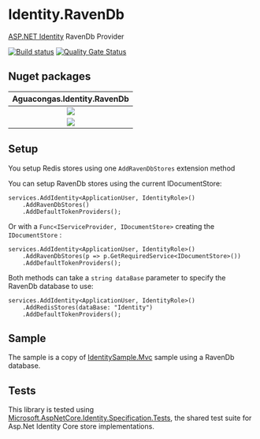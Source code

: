 # Identity.RavenDb
[ASP.NET Identity](https://github.com/aspnet/AspNetCore/tree/master/src/Identity) RavenDb Provider

[![Build status](https://ci.appveyor.com/api/projects/status/mx5j6q52nrfo4eu5?svg=true)](https://ci.appveyor.com/project/aguacongas/identity-ravendb)
[![Quality Gate Status](https://sonarcloud.io/api/project_badges/measure?project=Aguafrommars_Identity.RavenDb&metric=alert_status)](https://sonarcloud.io/dashboard?id=Aguafrommars_Identity.RavenDb)

Nuget packages
--------------
|Aguacongas.Identity.RavenDb|
|:------:|
|[![][Aguacongas.Identity.RavenDb-badge]][Aguacongas.Identity.RavenDb-nuget]|
|[![][Aguacongas.Identity.RavenDb-downloadbadge]][Aguacongas.Identity.RavenDb-nuget]|

[Aguacongas.Identity.RavenDb-badge]: https://img.shields.io/nuget/v/Aguacongas.Identity.RavenDb.svg
[Aguacongas.Identity.RavenDb-downloadbadge]: https://img.shields.io/nuget/dt/Aguacongas.Identity.RavenDb.svg
[Aguacongas.Identity.RavenDb-nuget]: https://www.nuget.org/packages/Aguacongas.Identity.RavenDb/

## Setup

You setup Redis stores using one `AddRavenDbStores` extension method

You can setup RavenDb stores using the current IDocumentStore:

    services.AddIdentity<ApplicationUser, IdentityRole>()
        .AddRavenDbStores()
        .AddDefaultTokenProviders();

Or with a `Func<IServiceProvider, IDocumentStore>` creating the `IDocumentStore` :


    services.AddIdentity<ApplicationUser, IdentityRole>()
        .AddRavenDbStores(p => p.GetRequiredService<IDocumentStore>())
        .AddDefaultTokenProviders();

Both methods can take a `string dataBase` parameter to specify the RavenDb database to use:

    services.AddIdentity<ApplicationUser, IdentityRole>()
        .AddRedisStores(dataBase: "Identity")
        .AddDefaultTokenProviders();

## Sample

The sample is a copy of [IdentitySample.Mvc](https://github.com/aspnet/Identity/tree/dev/samples/IdentitySample.Mvc) sample using a RavenDb database.  

## Tests

This library is tested using [Microsoft.AspNetCore.Identity.Specification.Tests](https://www.nuget.org/packages/Microsoft.AspNetCore.Identity.Specification.Tests/), the shared test suite for Asp.Net Identity Core store implementations.  